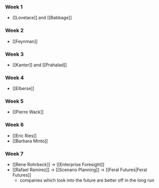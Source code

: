 ### Week 1
- [[Lovelace]] and [[Babbage]]
### Week 2
- [[Feynman]]
### Week 3
- [[Kanter]] and [[Prahalad]]
### Week 4
- [[Elberse]]
### Week 5
- [[Pierre Wack]]
### Week 6
- [[Eric Ries]]
- [[Barbara Minto]]
### Week 7
- [[Rene Rohrbeck]] -> [[Enterprise Foresight]]
- [[Rafael Ramirez]] -> [[Scenario Planning]] -> [[Feral Futures|Feral Futures]]
	- companies which look into the future are better off in the long run